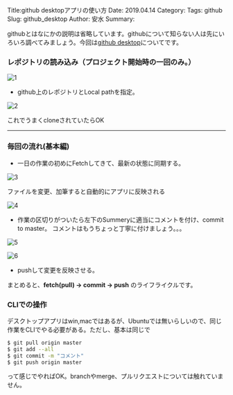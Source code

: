 Title:github desktopアプリの使い方
Date: 2019.04.14
Category:
Tags: github
Slug: github_desktop
Author: 安水
Summary:

githubとはなにかの説明は省略しています。githubについて知らない人は先にいろいろ調べてみましょう。今回は[github desktop](https://desktop.github.com/)についてです。

### レポジトリの読み込み（プロジェクト開始時の一回のみ。）

![1]({attach}images/github_desktop_figs/2018_10_1.png)

- github上のレポジトリとLocal pathを指定。

![2]({attach}images/github_desktop_figs/2018_10_2.png)

これでうまくcloneされていたらOK


---

### 毎回の流れ(基本編)

- 一日の作業の初めにFetchしてきて、最新の状態に同期する。

![3]({attach}images/github_desktop_figs/2018_10_3.png)

ファイルを変更、加筆すると自動的にアプリに反映される

![4]({attach}images/github_desktop_figs/2018_10_4.png)

- 作業の区切りがついたら左下のSummeryに適当にコメントを付け、commit to master。
コメントはもうちょっと丁寧に付けましょう。。。

![5]({attach}images/github_desktop_figs/2018_10_5.png)

![6]({attach}images/github_desktop_figs/2018_10_6.png)

- pushして変更を反映させる。

まとめると、**fetch(pull) -&gt; commit -&gt; push** のライフライクルです。

### CLIでの操作

デスクトップアプリはwin,macではあるが、Ubuntuでは無いらしいので、同じ作業をCLIでやる必要がある。ただし、基本は同じで

```bash
$ git pull origin master
$ git add --all
$ git commit -m "コメント"
$ git push origin master
```

って感じでやればOK。branchやmerge、プルリクエストについては触れていません。
